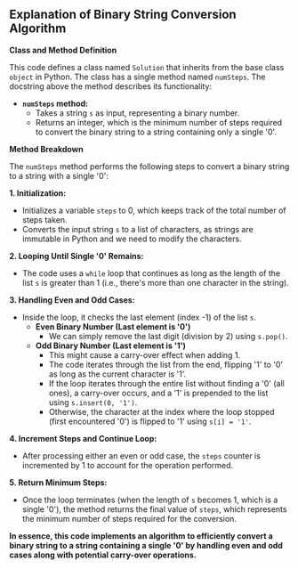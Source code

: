 ## Explanation of Binary String Conversion Algorithm

**Class and Method Definition**

This code defines a class named `Solution` that inherits from the base class `object` in Python. The class has a single method named `numSteps`. The docstring above the method describes its functionality:

* **`numSteps` method:**
    * Takes a string `s` as input, representing a binary number.
    * Returns an integer, which is the minimum number of steps required to convert the binary string to a string containing only a single '0'.

**Method Breakdown**

The `numSteps` method performs the following steps to convert a binary string to a string with a single '0':

**1. Initialization:**

* Initializes a variable `steps` to 0, which keeps track of the total number of steps taken.
* Converts the input string `s` to a list of characters, as strings are immutable in Python and we need to modify the characters.

**2. Looping Until Single '0' Remains:**

* The code uses a `while` loop that continues as long as the length of the list `s` is greater than 1 (i.e., there's more than one character in the string).

**3. Handling Even and Odd Cases:**

* Inside the loop, it checks the last element (index -1) of the list `s`.
    * **Even Binary Number (Last element is '0')**
        * We can simply remove the last digit (division by 2) using `s.pop()`.
    * **Odd Binary Number (Last element is '1')**
        * This might cause a carry-over effect when adding 1.
        * The code iterates through the list from the end, flipping '1' to '0' as long as the current character is '1'.
        * If the loop iterates through the entire list without finding a '0' (all ones), a carry-over occurs, and a '1' is prepended to the list using `s.insert(0, '1')`.
        * Otherwise, the character at the index where the loop stopped (first encountered '0') is flipped to '1' using `s[i] = '1'`.

**4. Increment Steps and Continue Loop:**

* After processing either an even or odd case, the `steps` counter is incremented by 1 to account for the operation performed.

**5. Return Minimum Steps:**

* Once the loop terminates (when the length of `s` becomes 1, which is a single '0'), the method returns the final value of `steps`, which represents the minimum number of steps required for the conversion.

**In essence, this code implements an algorithm to efficiently convert a binary string to a string containing a single '0' by handling even and odd cases along with potential carry-over operations.**
